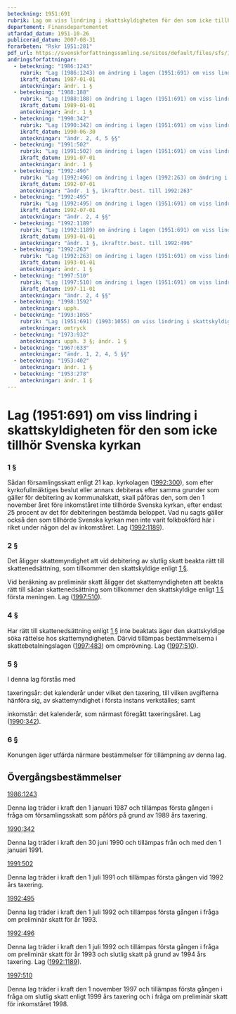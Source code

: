 ```yaml
---
beteckning: 1951:691
rubrik: Lag om viss lindring i skattskyldigheten för den som icke tillhör Svenska kyrkan
departement: Finansdepartementet
utfardad_datum: 1951-10-26
publicerad_datum: 2007-08-31
forarbeten: "Rskr 1951:281"
pdf_url: https://svenskforfattningssamling.se/sites/default/files/sfs/1951-10/SFS1951-691.pdf
andringsforfattningar:
  - beteckning: "1986:1243"
    rubrik: "Lag (1986:1243) om ändring i lagen (1951:691) om viss lindring i skattskyldigheten för den som icke tillhör svenska kyrkan"
    ikraft_datum: 1987-01-01
    anteckningar: ändr. 1 §
  - beteckning: "1988:188"
    rubrik: "Lag (1988:188) om ändring i lagen (1951:691) om viss lindring i skattskyldigheten för den som icke tillhör svenska kyrkan"
    ikraft_datum: 1989-01-01
    anteckningar: ändr. 1 §
  - beteckning: "1990:342"
    rubrik: "Lag (1990:342) om ändring i lagen (1951:691) om viss lindring i skattskyldigheten för den som icke tillhör svenska kyrkan"
    ikraft_datum: 1990-06-30
    anteckningar: "ändr. 2, 4, 5 §§"
  - beteckning: "1991:502"
    rubrik: "Lag (1991:502) om ändring i lagen (1951:691) om viss lindring i skattskyldigheten för den som icke tillhör svenska kyrkan"
    ikraft_datum: 1991-07-01
    anteckningar: ändr. 1 §
  - beteckning: "1992:496"
    rubrik: "Lag (1992:496) om ändring i lagen (1992:263) om ändring i lagen (1951:691) om viss lindring i skattskyldigheten för den som icke tillhör svenska kyrkan"
    ikraft_datum: 1992-07-01
    anteckningar: "ändr. 1 §, ikrafttr.best. till 1992:263"
  - beteckning: "1992:495"
    rubrik: "Lag (1992:495) om ändring i lagen (1951:691) om viss lindring i skattskyldigheten för den som icke tillhör svenska kyrkan"
    ikraft_datum: 1992-07-01
    anteckningar: "ändr. 2, 4 §§"
  - beteckning: "1992:1189"
    rubrik: "Lag (1992:1189) om ändring i lagen (1951:691) om viss lindring i skattskyldigheten för den som icke tillhör svenska kyrkan"
    ikraft_datum: 1993-01-01
    anteckningar: "ändr. 1 §, ikrafttr.best. till 1992:496"
  - beteckning: "1992:263"
    rubrik: "Lag (1992:263) om ändring i lagen (1951:691) om viss lindring i skattskyldigheten för den som icke tillhör svenska kyrkan"
    ikraft_datum: 1993-01-01
    anteckningar: ändr. 1 §
  - beteckning: "1997:510"
    rubrik: "Lag (1997:510) om ändring i lagen (1951:691) om viss lindring i skattskyldigheten för den som icke tillhör svenska kyrkan"
    ikraft_datum: 1997-11-01
    anteckningar: "ändr. 2, 4 §§"
  - beteckning: "1998:1592"
    anteckningar: upph.
  - beteckning: "1993:1055"
    rubrik: "Lag (1951:691) (1993:1055) om viss lindring i skattskyldigheten för den som icke tillhör Svenska kyrkan"
    anteckningar: omtryck
  - beteckning: "1973:932"
    anteckningar: upph. 3 §; ändr. 1 §
  - beteckning: "1967:633"
    anteckningar: "ändr. 1, 2, 4, 5 §§"
  - beteckning: "1953:402"
    anteckningar: ändr. 1 §
  - beteckning: "1953:278"
    anteckningar: ändr. 1 §
---
```


# Lag (1951:691) om viss lindring i skattskyldigheten för den som icke tillhör Svenska kyrkan

### 1 §

Sådan församlingsskatt enligt 21 kap. kyrkolagen ([1992:300](https://selex.se/eli/sfs/1992/300)), som efter kyrkofullmäktiges beslut eller annars debiteras efter samma grunder som gäller för debitering av kommunalskatt, skall påföras den, som den 1 november året före inkomståret inte tillhörde Svenska kyrkan, efter endast 25 procent av det för debiteringen bestämda beloppet. Vad nu sagts gäller  också den som tillhörde Svenska kyrkan men inte varit folkbokförd här i riket under någon del av inkomståret. Lag ([1992:1189](https://selex.se/eli/sfs/1992/1189)).

### 2 §

Det åligger skattemyndighet att vid debitering av slutlig skatt beakta rätt till skattenedsättning, som tillkommer den skattskyldige enligt [1 §](#1).

Vid beräkning av preliminär skatt åligger det skattemyndigheten att beakta rätt till sådan skattenedsättning som tillkommer den skattskyldige enligt [1 §](#1) första meningen. Lag ([1997:510](https://selex.se/eli/sfs/1997/510)).

### 4 §

Har rätt till skattenedsättning enligt [1 §](#1) inte beaktats äger den skattskyldige söka rättelse hos skattemyndigheten. Därvid tillämpas bestämmelserna i skattebetalningslagen ([1997:483](https://selex.se/eli/sfs/1997/483)) om omprövning. Lag ([1997:510](https://selex.se/eli/sfs/1997/510)).

### 5 §

I denna lag förstås med

taxeringsår:  det kalenderår under vilket den taxering, till vilken avgifterna hänföra sig, av skattemyndighet i första instans verkställes; samt

inkomstår:  det kalenderår, som närmast föregått taxeringsåret. Lag ([1990:342](https://selex.se/eli/sfs/1990/342)).

### 6 §

Konungen äger utfärda närmare bestämmelser för tillämpning av denna lag.

## Övergångsbestämmelser

[1986:1243](https://selex.se/eli/sfs/1986/1243)

Denna lag träder i kraft den 1 januari 1987 och tillämpas första gången i fråga om församlingsskatt som påförs på grund av 1989 års taxering.

[1990:342](https://selex.se/eli/sfs/1990/342)

Denna lag träder i kraft den 30 juni 1990 och tillämpas från och med den 1 januari 1991.

[1991:502](https://selex.se/eli/sfs/1991/502)

Denna lag träder i kraft den 1 juli 1991 och tillämpas första gången vid 1992 års taxering.

[1992:495](https://selex.se/eli/sfs/1992/495)

Denna lag träder i kraft den 1 juli 1992 och tillämpas första gången i fråga om preliminär skatt för år 1993.

[1992:496](https://selex.se/eli/sfs/1992/496)

Denna lag träder i kraft den 1 juli 1992 och tillämpas första gången i fråga om preliminär skatt för år 1993 och slutlig skatt på grund av 1994 års taxering. Lag ([1992:1189](https://selex.se/eli/sfs/1992/1189)).

[1997:510](https://selex.se/eli/sfs/1997/510)

Denna lag träder i kraft den 1 november 1997 och tillämpas första gången i fråga om slutlig skatt enligt 1999 års taxering och i fråga om preliminär skatt för inkomståret 1998.
